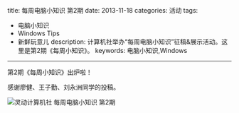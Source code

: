 title: 每周电脑小知识 第2期
date: 2013-11-18
categories: 活动
tags: 
- 电脑小知识
- Windows Tips
- 新鲜玩意儿
description: 计算机社举办“每周电脑小知识”征稿&展示活动。这里是第2期《每周小知识》。
keywords: 电脑小知识,Windows
---

第2期《每周小知识》出炉啦！

感谢廖健、王子勤、刘永洲同学的投稿。

<!-- more -->

![灵动计算机社 每周电脑小知识 第2期](http://cptsct.qiniudn.com/weekly_tips/02.png)